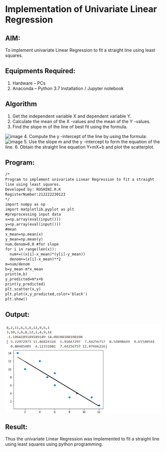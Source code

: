 # Implementation of Univariate Linear Regression
## AIM:
To implement univariate Linear Regression to fit a straight line using least squares.

## Equipments Required:
1. Hardware – PCs
2. Anaconda – Python 3.7 Installation / Jupyter notebook

## Algorithm
1. Get the independent variable X and dependent variable Y.
2. Calculate the mean of the X -values and the mean of the Y -values.
3. Find the slope m of the line of best fit using the formula. 
<img width="231" alt="image" src="https://user-images.githubusercontent.com/93026020/192078527-b3b5ee3e-992f-46c4-865b-3b7ce4ac54ad.png">
4. Compute the y -intercept of the line by using the formula:
<img width="148" alt="image" src="https://user-images.githubusercontent.com/93026020/192078545-79d70b90-7e9d-4b85-9f8b-9d7548a4c5a4.png">
5. Use the slope m and the y -intercept to form the equation of the line.
6. Obtain the straight line equation Y=mX+b and plot the scatterplot.

## Program:
```
/*
Program to implement univariate Linear Regression to fit a straight line using least squares.
Developed by: ROSHINI.R.K
RegisterNumber:212222230123  
*/
import numpy as np
import matplotlib.pyplot as plt
#preprocessing input data
x=np.array(eval(input()))
y=np.array(eval(input()))
#mean
x_mean=np.mean(x)
y_mean=np.mean(y)
num,denom=0,0 #for slope
for i in range(len(x)):
  num+=((x[i]-x_mean)*(y[i]-y_mean))
  denom+=(x[i]-x_mean)**2
m=num/denom
b=y_mean-m*x_mean
print(m,b)
y_predicted=m*x+b
print(y_predicted)
plt.scatter(x,y)
plt.plot(x,y_predicted,color='black')
plt.show()
```

## Output:
![](/experiment%20output.png)


## Result:
Thus the univariate Linear Regression was implemented to fit a straight line using least squares using python programming.

